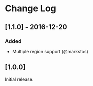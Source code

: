 
# Change Log

## [1.1.0] - 2016-12-20

### Added

 * Multiple region support (@markstos)

## [1.0.0]

Initial release.
